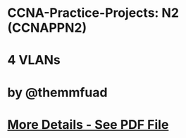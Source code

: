 # CCNA-Practice-Projects: N2 (CCNAPPN2)
# 4 VLANs
# by @themmfuad

# [More Details - See PDF File](#https://github.com/themmfuad/CCNA-Practice-Projects/blob/main/4-VLANs-CCNAPPN2/4-VLANs-CCNAPPN2-by-themmfuad.pdf)